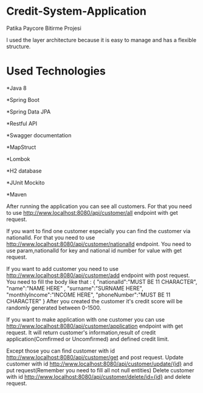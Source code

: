 # Credit-System-Application
Patika Paycore Bitirme Projesi


I used the layer architecture because it is easy to manage and has a flexible structure.

# Used Technologies

*Java 8

*Spring Boot

*Spring Data JPA

*Restful API

*Swagger documentation

*MapStruct

*Lombok

*H2 database

*JUnit Mockito

*Maven

After running the application you can see all customers. For that you need to use http://www.localhost:8080/api/customer/all endpoint with get request.

If you want to find one customer especially you can find the customer via nationalId. For that you need to use http://www.localhost:8080/api/customer/nationalId endpoint. You need to use param,nationalId for key and national id number for value with get request.

If you want to add customer you need to use http://www.localhost:8080/api/customer/add endpoint with post request. You need to fill the body like that :
{
    "nationalId":"MUST BE 11 CHARACTER",
    "name":"NAME HERE" ,
    "surname":"SURNAME HERE",
    "monthlyIncome":"INCOME HERE",
    "phoneNumber":"MUST BE 11 CHARACTER"
}
After you created the customer it's credit score will be randomly generated between 0-1500.

If you want to make application with one customer you can use http://www.localhost:8080/api/customer/application endpoint with get request. It will return customer's information,result of credit application(Comfirmed or Uncomfirmed) and defined credit limit.


Except those you can find customer with id http://www.localhost:8080/api/customer/get and post request.
Update customer with id http://www.localhost:8080/api/customer/update/{id} and put request(Remember you need to fill all not null entities)
Delete customer with id http://www.localhost:8080/api/customer/delete/id={id} and delete request.
